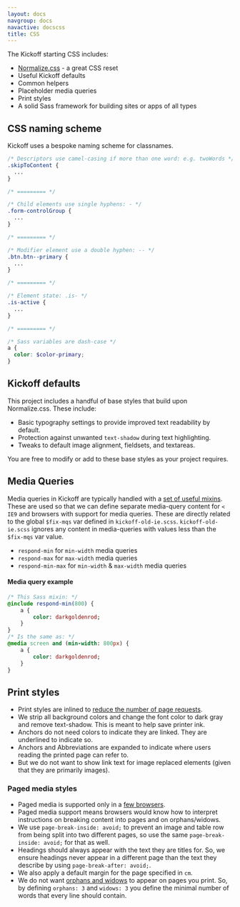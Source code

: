 ```yaml
---
layout: docs
navgroup: docs
navactive: docscss
title: CSS
---
```


The Kickoff starting CSS includes:

* [Normalize.css](https://github.com/necolas/normalize.css) - a great CSS reset
* Useful Kickoff defaults
* Common helpers
* Placeholder media queries
* Print styles
* A solid Sass framework for building sites or apps of all types

## CSS naming scheme
Kickoff uses a bespoke naming scheme for classnames.

```scss
/* Descriptors use camel-casing if more than one word: e.g. twoWords */
.skipToContent {
  ...
}

/* ========= */

/* Child elements use single hyphens: - */
.form-controlGroup {
  ...
}

/* ========= */

/* Modifier element use a double hyphen: -- */
.btn.btn--primary {
  ...
}

/* ========= */

/* Element state: .is- */
.is-active {
  ...
}

/* ========= */

/* Sass variables are dash-case */
a {
  color: $color-primary;
}
```

## Kickoff defaults

This project includes a handful of base styles that build upon Normalize.css.
These include:

* Basic typography settings to provide improved text readability by default.
* Protection against unwanted `text-shadow` during text highlighting.
* Tweaks to default image alignment, fieldsets, and textareas.

You are free to modify or add to these base styles as your project requires.


## Media Queries
Media queries in Kickoff are typically handled with a [set of useful mixins](https://github.com/tmwagency/kickoff/blob/master/scss/mixins/_responsive.scss). These are used so that we can define separate media-query content for `< IE9` and browsers with support for media queries. These are directly related to the global `$fix-mqs` var defined in `kickoff-old-ie.scss`. `kickoff-old-ie.scss` ignores any content in media-queries with values less than the `$fix-mqs` var value.

* `respond-min` for `min-width` media queries
* `respond-max` for `max-width` media queries
* `respond-min-max` for `min-width` & `max-width` media queries

#### Media query example

```sass
/* This Sass mixin: */
@include respond-min(800) {
	a {
		color: darkgoldenrod;
	}
}
/* Is the same as: */
@media screen and (min-width: 800px) {
	a {
		color: darkgoldenrod;
	}
}
```


## Print styles

* Print styles are inlined to [reduce the number of page requests](http://www.phpied.com/delay-loading-your-print-css/).
* We strip all background colors and change the font color to dark gray and remove text-shadow. This is meant to help save printer ink.
* Anchors do not need colors to indicate they are linked. They are underlined to indicate so.
* Anchors and Abbreviations are expanded to indicate where users reading the printed page can refer to.
* But we do not want to show link text for image replaced elements (given that they are primarily images).

### Paged media styles

* Paged media is supported only in a [few browsers](http://en.wikipedia.org/wiki/Comparison_of_layout_engines_%28Cascading_Style_Sheets%29#Grammar_and_rules).
* Paged media support means browsers would know how to interpret instructions on breaking content into pages and on orphans/widows.
* We use `page-break-inside: avoid;` to prevent an image and table row from being split into two different pages, so use the same `page-break-inside:
  avoid;` for that as well.
* Headings should always appear with the text they are titles for. So, we ensure headings never appear in a different page than the text they describe
  by using `page-break-after: avoid;`.
* We also apply a default margin for the page specified in `cm`.
* We do not want [orphans and widows](http://en.wikipedia.org/wiki/Widows_and_orphans) to appear on pages you print. So, by defining `orphans: 3` and `widows: 3` you define the minimal  number of words that every line should contain.
